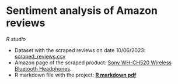 # Sentiment analysis of Amazon reviews 
*R studio*
- Dataset with the scraped reviews on date 10/06/2023: [scraped_reviews.csv](scraped_reviews.csv)
- Amazon page of the scraped product: [Sony WH-CH520 Wireless Bluetooth Headphones](https://www.amazon.co.uk/Sony-WH-CH520-Wireless-Bluetooth-Headphones-Blue/dp/B0BTJ8ZXG5?th=1). 
- R markdown file with the project: [**R markdown pdf**](Sentiment_reviews.pdf)

